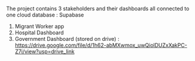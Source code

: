 The project contains 3 stakeholders and their dashboards all connected to one cloud database : Supabase
1. Migrant Worker app
2. Hospital Dashboard
3. Government Dashboard (stored on drive) : https://drive.google.com/file/d/1h62-abMXwmox_uwQiolDUZxXakPC-Z7i/view?usp=drive_link
